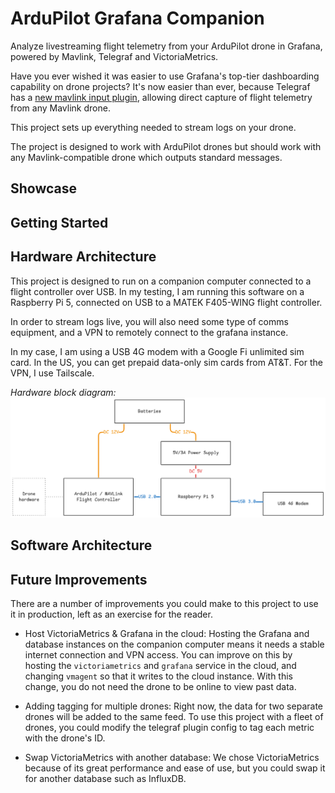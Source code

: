 # ArduPilot Grafana Companion

Analyze livestreaming flight telemetry from your ArduPilot drone in Grafana, powered by Mavlink, Telegraf and VictoriaMetrics.

Have you ever wished it was easier to use Grafana's top-tier dashboarding capability on drone projects? It's now easier than ever, because Telegraf has a [new mavlink input plugin](https://github.com/influxdata/telegraf/tree/master/plugins/inputs/mavlink), allowing direct capture of flight telemetry from any Mavlink drone.

This project sets up everything needed to stream logs on your drone.

The project is designed to work with ArduPilot drones but should work with any Mavlink-compatible drone which outputs standard messages.

## Showcase

## Getting Started

## Hardware Architecture

This project is designed to run on a companion computer connected to a flight controller over USB. In my testing, I am running this software on a Raspberry Pi 5, connected on USB to a MATEK F405-WING flight controller.

In order to stream logs live, you will also need some type of comms equipment, and a VPN to remotely connect to the grafana instance.

In my case, I am using a USB 4G modem with a Google Fi unlimited sim card. In the US, you can get prepaid data-only sim cards from AT&T. For the VPN, I use Tailscale.

_Hardware block diagram:_
![hw](resources/images/hw.png)

## Software Architecture

## Future Improvements

There are a number of improvements you could make to this project to use it in production, left as an exercise for the reader.

- Host VictoriaMetrics & Grafana in the cloud: Hosting the Grafana and database instances on the companion computer means it needs a stable internet connection and VPN access. You can improve on this by hosting the `victoriametrics` and `grafana` service in the cloud, and changing `vmagent` so that it writes to the cloud instance. With this change, you do not need the drone to be online to view past data.

- Adding tagging for multiple drones: Right now, the data for two separate drones will be added to the same feed. To use this project with a fleet of drones, you could modify the telegraf plugin config to tag each metric with the drone's ID.

- Swap VictoriaMetrics with another database: We chose VictoriaMetrics because of its great performance and ease of use, but you could swap it for another database such as InfluxDB.
